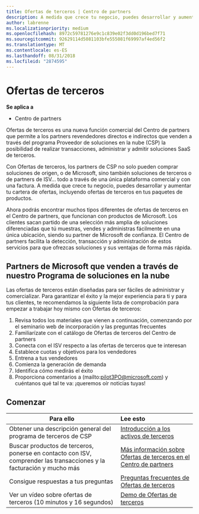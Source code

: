```yaml
---
title: Ofertas de terceros | Centro de partners
description: A medida que crece tu negocio, puedes desarrollar y aumentar tu cartera de ofertas, incluidas las ofertas de terceros en los paquetes de producto.
author: labrenne
ms.localizationpriority: medium
ms.openlocfilehash: 8972c59781276e9c1c839e02f3dd0d196bed7f71
ms.sourcegitcommit: 92629114d5081103bfe555081f69997af4ed56f2
ms.translationtype: MT
ms.contentlocale: es-ES
ms.lasthandoff: 08/31/2018
ms.locfileid: "2874595"
---
```

# <a name="third-party-offers"></a>Ofertas de terceros 

**Se aplica a**

- Centro de partners

Ofertas de terceros es una nueva función comercial del Centro de partners que permite a los partners revendedores directos e indirectos que venden a través del programa Proveedor de soluciones en la nube (CSP) la posibilidad de realizar transacciones, administrar y admitir soluciones SaaS de terceros.  

Con Ofertas de terceros, los partners de CSP no solo pueden comprar soluciones de origen, o de Microsoft, sino también soluciones de terceros o de partners de ISV... todo a través de una única plataforma comercial y con una factura.  A medida que crece tu negocio, puedes desarrollar y aumentar tu cartera de ofertas, incluyendo ofertas de terceros en tus paquetes de productos. 

Ahora podrás encontrar muchos tipos diferentes de ofertas de terceros en el Centro de partners, que funcionan con productos de Microsoft. Los clientes sacan partido de una selección más amplia de soluciones diferenciadas que tú muestras, vendes y administras fácilmente en una única ubicación, siendo su partner de Microsoft de confianza. El Centro de partners facilita la detección, transacción y administración de estos servicios para que ofrezcas soluciones y sus ventajas de forma más rápida.

## <a name="microsoft-partners-that-sell-through-our-cloud-solutions-program"></a>Partners de Microsoft que venden a través de nuestro Programa de soluciones en la nube

Las ofertas de terceros están diseñadas para ser fáciles de administrar y comercializar.  Para garantizar el éxito y la mejor experiencia para ti y para tus clientes, te recomendamos la siguiente lista de comprobación para empezar a trabajar hoy mismo con Ofertas de terceros:

1. Revisa todos los materiales que vienen a continuación, comenzando por el seminario web de incorporación y las preguntas frecuentes
2. Familiarízate con el catálogo de Ofertas de terceros del Centro de partners
3. Conecta con el ISV respecto a las ofertas de terceros que te interesan
4. Establece cuotas y objetivos para los vendedores
5. Entrena a tus vendedores
6. Comienza la generación de demanda
7. Identifica cómo medirás el éxito
8. Proporciona comentarios a (mailto:pilot3PO@microsoft.com) y cuéntanos qué tal te va: ¡queremos oír noticias tuyas!

## <a name="get-started"></a>Comenzar 

|**Para ello**   |**Lee esto**   |
|------------------|:--------------------|
|Obtener una descripción general del programa de terceros de CSP  |[Introducción a los activos de terceros]( http://assetsprod.microsoft.com/mpn/third-party-offers-overview.pptx)|
|Buscar productos de terceros, ponerse en contacto con ISV, comprender las transacciones y la facturación y mucho más| [Más información sobre Ofertas de terceros en el Centro de partners](third-party-help.md) |
|Consigue respuestas a tus preguntas| [Preguntas frecuentes de Ofertas de terceros](http://assetsprod.microsoft.com/mpn/third-party-offers-faq.docx) |
|Ver un vídeo sobre ofertas de terceros (10 minutos y 16 segundos)   |[Demo de Ofertas de terceros](http://assetsprod.microsoft.com/mpn/third-party-offers-demo.wma)|


